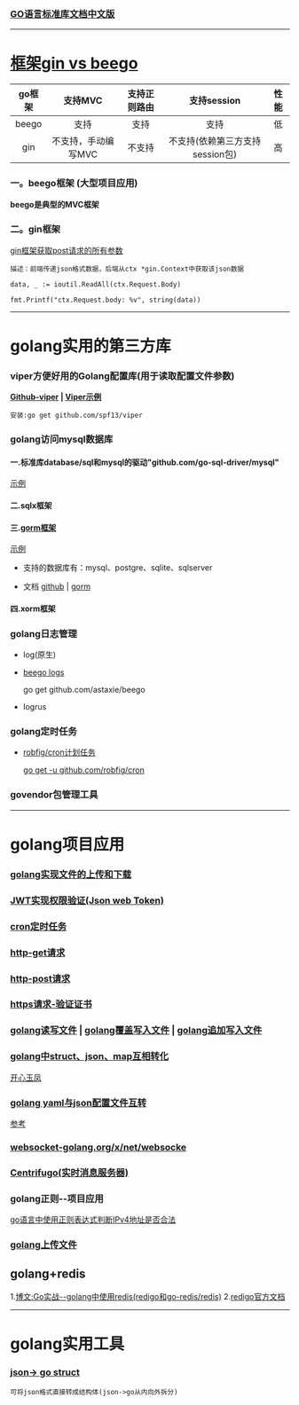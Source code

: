 ### [GO语言标准库文档中文版](https://studygolang.com/pkgdoc)

-----------------------------------------

# [框架gin vs beego](https://www.imooc.com/video/18638)

go框架|支持MVC|支持正则路由|支持session|性能
:---:|:---:|:---:|:---:|:---:
beego|支持            |支持   | 支持|低
gin  |不支持，手动编写MVC|不支持 |不支持(依赖第三方支持session包)|高

### 一。beego框架 (大型项目应用)

**beego是典型的MVC框架**

### 二。gin框架

[gin框架获取post请求的所有参数](https://blog.csdn.net/keyunq/article/details/82226280)

    描述：前端传递json格式数据，后端从ctx *gin.Context中获取该json数据
    
    data, _ := ioutil.ReadAll(ctx.Request.Body)
    
    fmt.Printf("ctx.Request.body: %v", string(data))

-----------------------------------------

# golang实用的第三方库

### viper方便好用的Golang配置库(用于读取配置文件参数)

**[Github-viper](https://github.com/spf13/viper) | [Viper示例](resources/gosrc/opFiles/viper.txt)**

    安装:go get github.com/spf13/viper

### golang访问mysql数据库

#### 一.标准库database/sql和mysql的驱动"github.com/go-sql-driver/mysql"

[示例](https://blog.csdn.net/lengyuezuixue/article/details/79148762)

#### 二.sqlx框架

#### 三.[gorm框架](http://gorm.book.jasperxu.com/advanced.html#sb)

[示例](resources/gosrc/orm/gorm.txt)

+ 支持的数据库有：mysql、postgre、sqlite、sqlserver

+ 文档 [github](https://github.com/jinzhu/gorm) | [gorm](http://gorm.io/)

#### 四.xorm框架

### golang日志管理

+ log(原生)

+ [beego logs](resources/gosrc/logs/logs-beego.txt)

    go get github.com/astaxie/beego

+ logrus

### golang定时任务

+ [robfig/cron计划任务](https://www.cnblogs.com/zuxingyu/p/6023919.html)

  [go get -u github.com/robfig/cron](https://studygolang.com/articles/10967)


### govendor包管理工具

-----------------------------------------

# golang项目应用

### [golang实现文件的上传和下载](resources/gosrc/opFiles/文件上传和下载.txt)

### [JWT实现权限验证(Json web Token)](https://www.cnblogs.com/kaixinyufeng/p/9651304.html)

### [cron定时任务](resources/gosrc/jobs/cron.txt)

### [http-get请求](resources/gosrc/http/http-get.txt)

### [http-post请求](resources/gosrc/http/http-post.txt)

### [https请求-验证证书](resources/gosrc/http/http-put.txt)

### [golang读写文件](https://www.jianshu.com/p/7790ca1bc8f6)  | [golang覆盖写入文件](https://www.cnblogs.com/kumata/p/10161754.html)  | [golang追加写入文件](https://blog.csdn.net/e421083458/article/details/52692344)

### [golang中struct、json、map互相转化](https://blog.csdn.net/xiaoquantouer/article/details/80233177)

[开心玉凤](https://github.com/shiyufeng0919/goLang/blob/master/src/basicGrammer/%E5%B7%A5%E4%BD%9C%E5%B8%B8%E7%94%A8/struct%26Json%26map%26yaml.go)

### [golang yaml与json配置文件互转](https://studygolang.com/articles/15148)

[参考](https://studygolang.com/articles/2946)

### [websocket-golang.org/x/net/websocke](./resources/gosrc/websocket/websocket示例1.txt)

### [Centrifugo(实时消息服务器)]()

### golang正则--项目应用

[go语言中使用正则表达式判断IPv4地址是否合法](https://blog.csdn.net/choumin/article/details/90177007)

### [golang上传文件](https://www.jb51.net/article/158907.htm)


## golang+redis

1.[博文:Go实战--golang中使用redis(redigo和go-redis/redis)](https://blog.csdn.net/wangshubo1989/article/details/75050024)
2.[redigo官方文档](https://godoc.org/github.com/garyburd/redigo/redis)

-----------------------------------------

# golang实用工具

### [json-> go struct](https://mholt.github.io/json-to-go/)

    可将json格式直接转成结构体(json->go从内向外拆分)